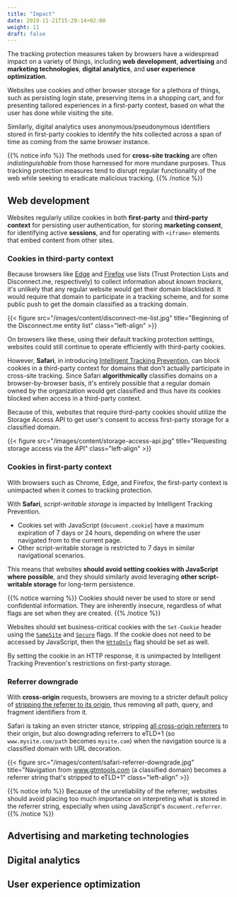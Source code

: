 ```yaml
---
title: "Impact"
date: 2019-11-21T15:29:14+02:00
weight: 11
draft: false
---
```


The tracking protection measures taken by browsers have a widespread impact on a variety of things, including **web development**, **advertising** and **marketing technologies**, **digital analytics**, and **user experience optimization**.

Websites use cookies and other browser storage for a plethora of things, such as persisting login state, preserving items in a shopping cart, and for presenting tailored experiences in a first-party context, based on what the user has done while visiting the site.

Similarly, digital analytics uses anonymous/pseudonymous identifiers stored in first-party cookies to identify the hits collected across a span of time as coming from the same browser instance.

{{% notice info %}}
The methods used for **cross-site tracking** are often *indistinguishable* from those harnessed for more mundane purposes. Thus tracking protection measures tend to disrupt regular functionality of the web while seeking to eradicate malicious tracking.
{{% /notice %}}

## Web development

Websites regularly utilize cookies in both **first-party** and **third-party context** for persisting user authentication, for storing **marketing consent**, for identifying active **sessions**, and for operating with `<iframe>` elements that embed content from other sites.

### Cookies in third-party context

Because browsers like [Edge](/edge/) and [Firefox](/firefox/) use lists (Trust Protection Lists and Disconnect.me, respectively) to collect information about *known trackers*, it's unlikely that any regular website would get their domain blacklisted. It would require that domain to participate in a tracking scheme, and for some public push to get the domain classified as a tracking domain.

{{< figure src="/images/content/disconnect-me-list.jpg" title="Beginning of the Disconnect.me entity list" class="left-align" >}}

On browsers like these, using their default tracking protection settings, websites could still continue to operate efficiently with third-party cookies.

However, **Safari**, in introducing [Intelligent Tracking Prevention](/safari/intelligent-tracking-prevention/), can block cookies in a third-party context for domains that don't actually participate in cross-site tracking. Since Safari **algorithmically** classifies domains on a browser-by-browser basis, it's entirely possible that a regular domain owned by the organization would get classified and thus have its cookies blocked when access in a third-party context.

Because of this, websites that require third-party cookies should utilize the Storage Access API to get user's consent to access first-party storage for a classified domain.

{{< figure src="/images/content/storage-access-api.jpg" title="Requesting storage access via the API" class="left-align" >}}

### Cookies in first-party context

With browsers such as Chrome, Edge, and Firefox, the first-party context is unimpacted when it comes to tracking protection.

With **Safari**, *script-writable storage* is impacted by Intelligent Tracking Prevention.

* Cookies set with JavaScript (`document.cookie`) have a maximum expiration of 7 days or 24 hours, depending on where the user navigated from to the current page.
* Other script-writable storage is restricted to 7 days in similar navigational scenarios.

This means that websites **should avoid setting cookies with JavaScript where possible**, and they should similarly avoid leveraging **other script-writable storage** for long-term persistence.

{{% notice warning %}}
Cookies should never be used to store or send confidential information. They are inherently insecure, regardless of what flags are set when they are created.
{{% /notice %}}

Websites should set business-critical cookies with the `Set-Cookie` header using the [`SameSite`](https://www.owasp.org/index.php/SameSite) and [`Secure`](https://www.owasp.org/index.php/SecureFlag) flags. If the cookie does not need to be accessed by JavaScript, then the [`HttpOnly`](https://www.owasp.org/index.php/HttpOnly) flag should be set as well.

By setting the cookie in an HTTP response, it is unimpacted by Intelligent Tracking Prevention's restrictions on first-party storage.

### Referrer downgrade

With **cross-origin** requests, browsers are moving to a stricter default policy of [stripping the referrer to its origin](https://www.chromestatus.com/feature/6251880185331712), thus removing all path, query, and fragment identifiers from it.

Safari is taking an even stricter stance, stripping [all cross-origin referrers](https://bugs.webkit.org/show_bug.cgi?id=201353) to their origin, but also downgrading referrers to eTLD+1 (so `www.mysite.com/path` becomes `mysite.com`) when the navigation source is a classified domain with URL decoration.

{{< figure src="/images/content/safari-referrer-downgrade.jpg" title="Navigation from www.gtmtools.com (a classified domain) becomes a referrer string that's stripped to eTLD+1" class="left-align" >}}  

{{% notice info %}}
Because of the unreliability of the referrer, websites should avoid placing too much importance on interpreting what is stored in the referrer string, especially when using JavaScript's `document.referrer`.
{{% /notice %}}

## Advertising and marketing technologies

## Digital analytics

## User experience optimization

